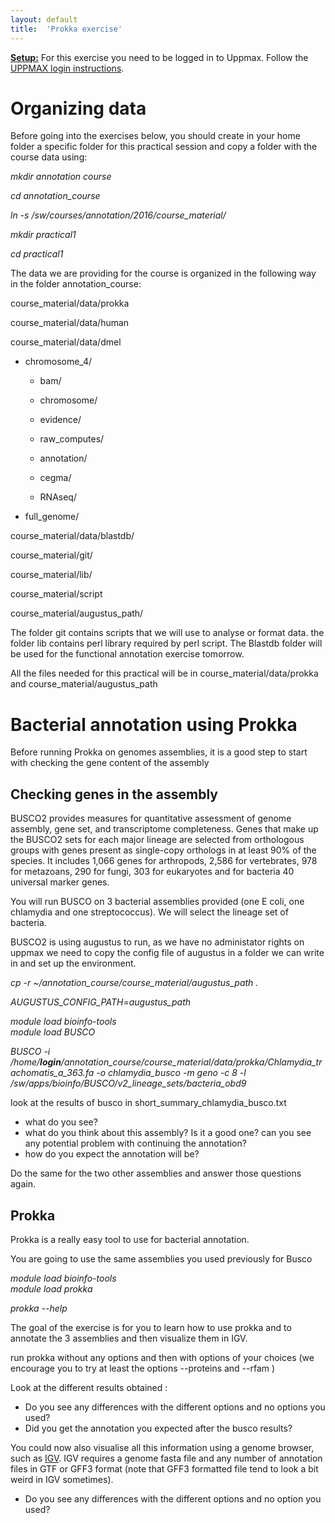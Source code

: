 ```yaml
---
layout: default
title:  'Prokka exercise'
---
```


<u>**Setup:**</u> For this exercise you need to be logged in to Uppmax. Follow the [UPPMAX login instructions](LoginInstructions).


# Organizing data

Before going into the exercises below, you should create in your home folder a specific folder for this practical session and copy a folder with the course data using:  

*mkdir annotation course*

*cd annotation_course*

*ln -s /sw/courses/annotation/2016/course_material/*

*mkdir practical1*

*cd practical1*


The data we are providing for the course is organized in the following way in the folder annotation\_course:

course\_material/data/prokka

course\_material/data/human

course\_material/data/dmel

- chromosome_4/

  - bam/

  - chromosome/

  - evidence/

  - raw_computes/
  
  - annotation/
  
  - cegma/
  
  - RNAseq/

- full_genome/


course\_material/data/blastdb/

course\_material/git/

course\_material/lib/  

course\_material/script

course\_material/augustus_path/

The folder git contains scripts that we will use to analyse or format data. 
the folder lib contains perl library required by perl script.
The Blastdb folder will be used for the functional annotation exercise tomorrow.

All the files needed for this practical will be in course_material/data/prokka and course_material/augustus_path

# Bacterial annotation using Prokka

Before running Prokka on genomes assemblies, it is a good step to start with checking the gene content of the assembly

## Checking genes in the assembly

BUSCO2 provides measures for quantitative assessment of genome assembly, gene set, and transcriptome completeness. Genes that make up the BUSCO2 sets for each major lineage are selected from orthologous groups with genes present as single-copy orthologs in at least 90% of the species. It includes 1,066 genes for arthropods, 2,586 for vertebrates, 978 for metazoans, 290 for fungi, 303 for eukaryotes and for bacteria 40 universal marker genes.

You will run BUSCO on 3 bacterial assemblies provided (one E coli, one chlamydia and one streptococcus). We will select the lineage set of bacteria.

BUSCO2 is using augustus to run, as we have no administator rights on uppmax we need to copy the config file of augustus in a folder we can write in and set up the environment.

*cp -r ~/annotation_course/course_material/augustus_path .*

*AUGUSTUS_CONFIG_PATH=augustus_path*

_module load bioinfo-tools_  
_module load BUSCO_  


*BUSCO -i /home/__login__/annotation\_course/course\_material/data/prokka/Chlamydia_trachomatis_a_363.fa -o chlamydia_busco -m geno -c 8 -l /sw/apps/bioinfo/BUSCO/v2_lineage_sets/bacteria_obd9*

look at the results of busco in short_summary_chlamydia_busco.txt

- what do you see? 
- what do you think about this assembly? Is it a good one? can you see any potential problem with continuing the annotation?
- how do you expect the annotation will be?

Do the same for the two other assemblies and answer those questions again.

## Prokka

Prokka is a really easy tool to use for bacterial annotation.

You are going to use the same assemblies you used previously for Busco

_module load bioinfo-tools_  
*module load prokka*

*prokka --help*

The goal of the exercise is for you to learn how to use prokka and to annotate the 3 assemblies and then visualize them in IGV.

run prokka without any options and then with options of your choices (we encourage you to try at least the options --proteins and --rfam )

Look at the different results obtained :

- Do you see any differences with the different options and no options you used?
- Did you get the annotation you expected after the busco results?

You could now also visualise all this information using a genome browser, such as [IGV](http://www.broadinstitute.org/igv/home). 
IGV requires a genome fasta file and any number of annotation files in GTF or GFF3 format (note that GFF3 formatted file tend to look a bit weird in IGV sometimes).

- Do you see any differences with the different options and no option you used?

